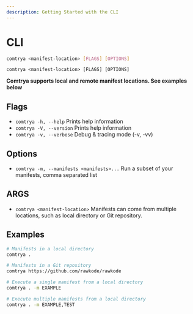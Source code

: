 ```yaml
---
description: Getting Started with the CLI
---
```


# CLI

```bash
comtrya <manifest-location> [FLAGS] [OPTIONS]
```

`comtrya <manifest-location> [FLAGS] [OPTIONS]`

 **Comtrya supports local and remote manifest locations. See examples below**

## Flags

* `comtrya -h, --help` Prints help information
* `comtrya -V, --version` Prints help information
* `comtrya -v, --verbose` Debug & tracing mode \(-v, -vv\)

## Options

* `comtrya -m, --manifests <manifests>...` Run a subset of your manifests, comma separated list

## ARGS

* `comtrya <manifest-location>` Manifests can come from multiple locations, such as local directory or Git repository.

## Examples

```bash
# Manifests in a local directory
comtrya .

# Manifests in a Git repository
comtrya https://github.com/rawkode/rawkode

# Execute a single manifest from a local directory
comtrya . -m EXAMPLE

# Execute multiple manifests from a local directory
comtrya . -m EXAMPLE,TEST
```

